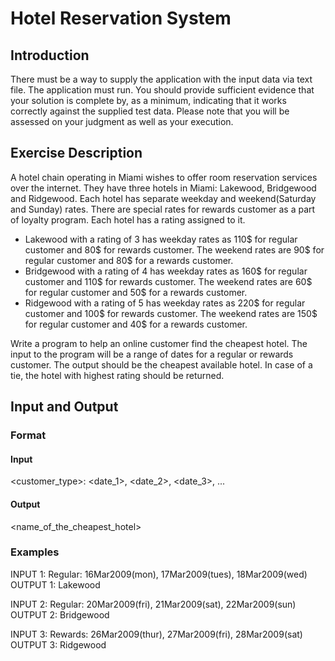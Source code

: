 # Hotel Reservation System

## Introduction

There must be a way to supply the application with the input data via text file. The application must run. You should provide sufficient evidence that your solution is complete by, as a minimum, indicating that it works correctly against the supplied test data. Please note that you will be assessed on your judgment as well as your execution.

## Exercise Description

A hotel chain operating in Miami wishes to offer room reservation services over the internet. 
They have three hotels in Miami: Lakewood, Bridgewood and Ridgewood. Each hotel has 
separate weekday and weekend(Saturday and Sunday) rates. There are special rates for 
rewards customer as a part of loyalty program. Each hotel has a rating assigned to it.

* Lakewood with a rating of 3 has weekday rates as 110$ for regular customer and 80$ 
for rewards customer. The weekend rates are 90$ for regular customer and 80$ for a 
rewards customer.
* Bridgewood with a rating of 4 has weekday rates as 160$ for regular customer and 110$ 
for rewards customer. The weekend rates are 60$ for regular customer and 50$ for a 
rewards customer.
* Ridgewood with a rating of 5 has weekday rates as 220$ for regular customer and 100$ 
for rewards customer. The weekend rates are 150$ for regular customer and 40$ for a 
rewards customer.

Write a program to help an online customer find the cheapest hotel.
The input to the program will be a range of dates for a regular or rewards customer. The output should be the cheapest available hotel. In case of a tie, the hotel with highest rating should be returned.

## Input and Output
### Format
#### Input
<customer_type>: <date_1>, <date_2>, <date_3>, ...
#### Output
<name_of_the_cheapest_hotel>

### Examples
INPUT 1:
Regular: 16Mar2009(mon), 17Mar2009(tues), 18Mar2009(wed)
OUTPUT 1:
Lakewood

INPUT 2:
Regular: 20Mar2009(fri), 21Mar2009(sat), 22Mar2009(sun)
OUTPUT 2:
Bridgewood

INPUT 3:
Rewards: 26Mar2009(thur), 27Mar2009(fri), 28Mar2009(sat)
OUTPUT 3:
Ridgewood

